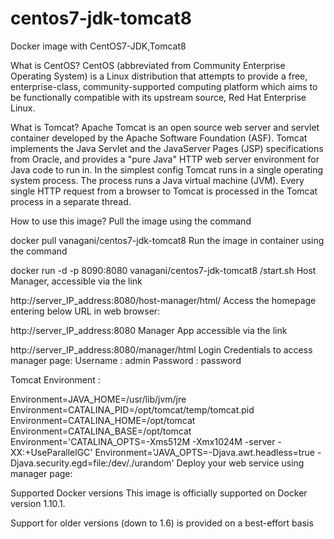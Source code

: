 # centos7-jdk-tomcat8
Docker image with CentOS7-JDK,Tomcat8

What is CentOS?
CentOS (abbreviated from Community Enterprise Operating System) is a Linux distribution that attempts to provide a free, enterprise-class, community-supported computing platform which aims to be functionally compatible with its upstream source, Red Hat Enterprise Linux.




What is Tomcat?
Apache Tomcat is an open source web server and servlet container developed by the Apache Software Foundation (ASF). Tomcat implements the Java Servlet and the JavaServer Pages (JSP) specifications from Oracle, and provides a "pure Java" HTTP web server environment for Java code to run in. In the simplest config Tomcat runs in a single operating system process. The process runs a Java virtual machine (JVM). Every single HTTP request from a browser to Tomcat is processed in the Tomcat process in a separate thread.



How to use this image?
Pull the image using the command

docker pull vanagani/centos7-jdk-tomcat8
Run the image in container using the command

docker run -d -p 8090:8080 vanagani/centos7-jdk-tomcat8 /start.sh
Host Manager, accessible via the link

http://server_IP_address:8080/host-manager/html/
Access the homepage entering below URL in web browser:

http://server_IP_address:8080
Manager App accessible via the link

 http://server_IP_address:8080/manager/html
Login Credentials to access manager page:
Username : admin
Password : password

Tomcat Environment :

Environment=JAVA_HOME=/usr/lib/jvm/jre
Environment=CATALINA_PID=/opt/tomcat/temp/tomcat.pid
Environment=CATALINA_HOME=/opt/tomcat
Environment=CATALINA_BASE=/opt/tomcat
Environment='CATALINA_OPTS=-Xms512M -Xmx1024M -server -XX:+UseParallelGC'
Environment='JAVA_OPTS=-Djava.awt.headless=true 
-Djava.security.egd=file:/dev/./urandom'
Deploy your web service using manager page:


Supported Docker versions
This image is officially supported on Docker version 1.10.1.

Support for older versions (down to 1.6) is provided on a best-effort basis
